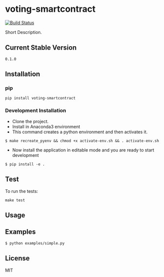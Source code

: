 # voting-smartcontract
[![Build Status](https://travis-ci.org/username/%s.svg?branch=master)](https://travis-ci.org/username/%s)

Short Description.

## Current Stable Version
```
0.1.0
```
## Installation
### pip
```
pip install voting-smartcontract
```
### Development Installation
* Clone the project.
* Install in Anaconda3 environment
* This command creates a python environment and then activates it.
```
$ make recreate_pyenv && chmod +x activate-env.sh && . activate-env.sh
```
* Now install the application in editable mode and you are ready to start development
```
$ pip install -e .
```

## Test
To run the tests:
```
make test
```
## Usage
## Examples
```
$ python examples/simple.py
```
## License
MIT